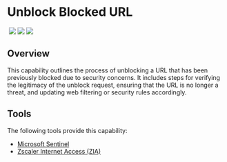 # Unblock Blocked URL
&nbsp;![](https://img.shields.io/badge/ID-C5103-blue)&nbsp;![](https://img.shields.io/badge/Phase-Recovery_%28P0005%29-blue)&nbsp;![](https://img.shields.io/badge/Category-Network-blue)
## Overview
This capability outlines the process of unblocking a URL that has been previously blocked due to security concerns. It includes steps for verifying the legitimacy of the unblock request, ensuring that the URL is no longer a threat, and updating web filtering or security rules accordingly.

## Tools
The following tools provide this capability:

- [Microsoft Sentinel](../tool/ms-sentinel/C5103.md)
- [Zscaler Internet Access (ZIA)](../tool/zscaler-zia/C5103.md)